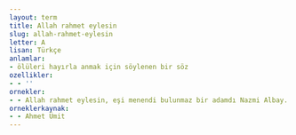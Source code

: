 ```yaml
---
layout: term
title: Allah rahmet eylesin
slug: allah-rahmet-eylesin
letter: A
lisan: Türkçe
anlamlar:
- ölüleri hayırla anmak için söylenen bir söz
ozellikler:
- - ''
ornekler:
- - Allah rahmet eylesin, eşi menendi bulunmaz bir adamdı Nazmi Albay.
orneklerkaynak:
- - Ahmet Ümit
---
```

